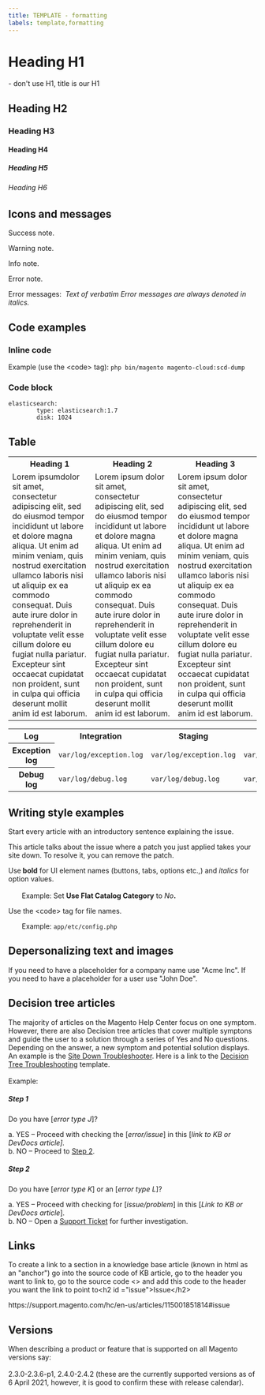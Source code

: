 ```yaml
---
title: TEMPLATE - formatting
labels: template,formatting
---
```

<h1>Heading H1</h1>
<p>- don't use H1, title is our H1</p>
<h2>Heading H2</h2>
<h3>Heading H3</h3>
<h4>Heading H4</h4>
<h5>Heading H5</h5>
<h6>Heading H6</h6>
<h2>Icons and messages</h2>
<p class="success">Success note.</p>
<p class="warning">Warning note.</p>
<p class="info">Info note.</p>
<p class="error">Error note.</p>
<p>
  Error messages:&nbsp;
  <em>Text of verbatim Error messages are always denoted in italics.</em>
</p>
<h2>Code examples</h2>
<h3>Inline code</h3>
<p>
  Example (use the &lt;code&gt; tag):&nbsp;<code>php bin/magento magento-cloud:scd-dump</code>
</p>
<h3>Code block</h3>
<pre class="line-numbers"><code class="language-clike">elasticsearch:
		type: elasticsearch:1.7
		disk: 1024<br></code></pre>
<h2>Table</h2>
<table>
  <tbody>
    <tr>
      <th>Heading 1</th>
      <th>Heading 2</th>
      <th>Heading 3</th>
    </tr>
    <tr>
      <td>
        Lorem ipsumdolor sit amet, consectetur adipiscing elit, sed do eiusmod
        tempor incididunt ut labore et dolore magna aliqua. Ut enim ad minim
        veniam, quis nostrud exercitation ullamco laboris nisi ut aliquip
        ex ea commodo consequat. Duis aute irure dolor in reprehenderit in
        voluptate velit esse cillum dolore eu fugiat nulla pariatur. Excepteur
        sint occaecat cupidatat non proident, sunt in culpa qui officia deserunt
        mollit anim id est laborum.
      </td>
      <td>
        Lorem ipsum dolor sit amet, consectetur adipiscing elit, sed do eiusmod
        tempor incididunt ut labore et dolore magna aliqua. Ut enim ad minim
        veniam, quis nostrud exercitation ullamco laboris nisi ut aliquip
        ex ea commodo consequat. Duis aute irure dolor in reprehenderit in
        voluptate velit esse cillum dolore eu fugiat nulla pariatur. Excepteur
        sint occaecat cupidatat non proident, sunt in culpa qui officia deserunt
        mollit anim id est laborum.
      </td>
      <td>
        Lorem ipsum dolor sit amet, consectetur adipiscing elit, sed do eiusmod
        tempor incididunt ut labore et dolore magna aliqua. Ut enim ad minim
        veniam, quis nostrud exercitation ullamco laboris nisi ut aliquip
        ex ea commodo consequat. Duis aute irure dolor in reprehenderit in
        voluptate velit esse cillum dolore eu fugiat nulla pariatur. Excepteur
        sint occaecat cupidatat non proident, sunt in culpa qui officia deserunt
        mollit anim id est laborum.
      </td>
    </tr>
  </tbody>
</table>
<table>
  <tbody>
    <tr>
      <th>Log</th>
      <th>Integration</th>
      <th>Staging</th>
      <th>Production</th>
    </tr>
    <tr>
      <th>Exception log</th>
      <td>
        <code>var/log/exception.log</code>
      </td>
      <td>
        <code>var/log/exception.log</code>
      </td>
      <td>
        <code>var/log/exception.log</code>
      </td>
    </tr>
    <tr>
      <th>Debug log</th>
      <td>
        <code>var/log/debug.log</code>
      </td>
      <td>
        <code>var/log/debug.log</code>
      </td>
      <td>
        <code>var/log/debug.log</code>
      </td>
    </tr>
  </tbody>
</table>
<h2>Writing style examples</h2>
<p>
  Start every article with an introductory sentence explaining the issue.
</p>
<p class="wysiwyg-indent3">
  This article talks about the issue where a patch you just applied takes your
  site down. To resolve it, you can remove the patch.
</p>
<p>
  Use<strong> bold</strong> for UI element names (buttons, tabs, options etc.,)
  and <em>italics</em> for option values.<br>
  <br>
  &nbsp; &nbsp; &nbsp; &nbsp;Example: Set
  <strong>Use Flat Catalog Category</strong> to <em>No</em><strong>.</strong>
</p>
<p>Use the &lt;code&gt; tag for file names.</p>
<p>
  &nbsp; &nbsp; &nbsp; &nbsp;Example:&nbsp;<code>app/etc/config.php</code>
</p>
<h2>Depersonalizing text and images</h2>
<p>
  If you need to have a placeholder for a company name use "Acme Inc". If you need
  to have a placeholder for a user use "John Doe".
</p>
<h2>Decision tree articles</h2>
<p>
  The majority of articles on the Magento Help Center focus on one symptom. However,
  there are also Decision tree articles that cover multiple symptons and guide
  the user to a solution through a series of Yes and No questions. Depending on
  the answer, a new symptom and potential solution displays. An example is the&nbsp;<a href="https://support.magento.com/hc/en-us/articles/360029351531" target="_blank" rel="noopener">Site Down Troubleshooter</a>.
  Here is a link to the
  <a href="https://support.magento.com/hc/en-us/articles/360035461472" target="_self">Decision Tree Troubleshooting</a>
  template.<br>
  <br>
  Example:
</p>
<h5>Step 1</h5>
<div class="zd-accordion-panel">
  <div class="zd-accordion-section">
    Do you have [<em>error type J</em>]?
  </div>
  <p id="zd-accordion-1" class="zd-accordion-text">
    a. YES – Proceed with checking the [<em>error/issue</em>] in this [<em>link to KB or DevDocs article]<em>.</em><br></em>b.
    NO – Proceed to
    <a class="accordion-anchor" href="#zd-accordion-2">Step 2</a>.
  </p>
</div>
<h5>Step 2</h5>
<div class="zd-accordion-panel">
  <div class="zd-accordion-section">
    Do you have [<em>error type K</em>] or an [<em>error type L</em>]?
  </div>
  <p id="zd-accordion-2" class="zd-accordion-text">
    a. YES – Proceed with checking for [<em>issue/problem</em>] in this [<em>Link to KB or DevDocs article</em>].<br>
    b. NO – Open a
    <a href="https://support.magento.com/hc/en-us/articles/360019088251-Submit-a-support-ticket" target="_blank" rel="noopener">Support Ticket</a>
    for further investigation.
  </p>
</div>
<h2>Links</h2>
<p>
  To create a link to a section in a knowledge base article (known in html as an
  "anchor") go into the source code of KB article, go to the header you want to
  link to, go to the source code &lt;&gt; and add this code to the header you want
  the link to point to&lt;h2 id ="issue"&gt;Issue&lt;/h2&gt;
</p>
<p>
  https://support.magento.com/hc/en-us/articles/115001851814#issue
</p>
<h2>Versions</h2>
<p>
  When describing a product or feature that is supported on all Magento versions
  say:<br>
  <br>
  2.3.0-2.3.6-p1, 2.4.0-2.4.2 (these are the currently supported versions as of
  6 April 2021, however, it is good to confirm these with release calendar).
</p>
